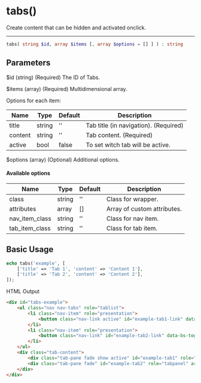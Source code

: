 # tabs()

Create content that can be hidden and activated onclick.

---

```php {.function-name}
tabs( string $id, array $items [, array $options = [] ] ) : string
```

## Parameters

$id (string) (Required) The ID of Tabs.

$items (array) (Required) Multidimensional array.

Options for each item:

| Name    | Type   | Default | Description                           |
|---------|--------|---------|---------------------------------------|
| title   | string | ''      | Tab title (in navigation). (Required) |
| content | string | ''      | Tab content. (Required)               |
| active  | bool   | false   | To set witch tab will be active.      |

$options (array) (Optional) Additional options.

#### Available options

| Name           | Type   | Default | Description                 |
|----------------|--------|---------|-----------------------------|
| class          | string | ''      | Class for wrapper.          |
| attributes     | array  | []      | Array of custom attributes. |
| nav_item_class | string | ''      | Class for nav item.         |
| tab_item_class | string | ''      | Class for tab item.         |

## Basic Usage

```php
echo tabs('example', [
    ['title' => 'Tab 1', 'content' => 'Content 1'],
    ['title' => 'Tab 2', 'content' => 'Content 2'],
]);
```

<span class="html-output-title">HTML Output</span>

```html {.html-output}
<div id="tabs-example">
    <ul class="nav nav-tabs" role="tablist">
        <li class="nav-item" role="presentation">
            <button class="nav-link active" id="example-tab1-link" data-bs-toggle="tab" data-bs-target="#example-tab1" type="button" role="tab" aria-controls="example-tab1">Tab 1</button>
        </li>
        <li class="nav-item" role="presentation">
            <button class="nav-link" id="example-tab2-link" data-bs-toggle="tab" data-bs-target="#example-tab2" type="button" role="tab" aria-controls="example-tab2">Tab 2</button>
        </li>
    </ul>
    <div class="tab-content">
        <div class="tab-pane fade show active" id="example-tab1" role="tabpanel" aria-labelledby="example-tab1-link">Content 1</div>
        <div class="tab-pane fade" id="example-tab2" role="tabpanel" aria-labelledby="example-tab2-link">Content 2</div>
    </div>
</div>
```
